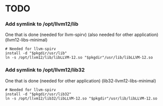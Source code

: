 # TODO

### Add symlink to /opt/llvm12/lib

One that is done (needed for llvm-spirv) (also needed for other application) (llvm12-libs-minimal)

    # Needed for llvm-spirv
    install -d "$pkgdir/usr/lib"
    ln -s /opt/llvm12/lib/libLLVM-12.so "$pkgdir"/usr/lib/libLLVM-12.so

### Add symlink to /opt/llvm12/lib32

One that is done (needed for other application) (lib32-llvm12-libs-minimal)

    # Needed for llvm-spirv
    install -d "$pkgdir/usr/lib32"
    ln -s /opt/llvm12/lib32/libLLVM-12.so "$pkgdir"/usr/lib/libLLVM-12.so
